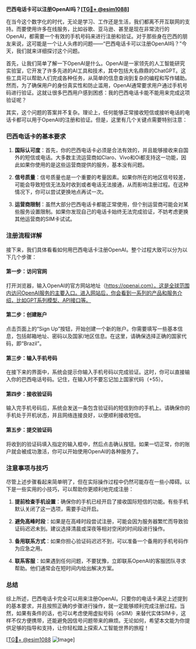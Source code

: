 **巴西电话卡可以注册OpenAI吗？[[TG💪+ @esim1088](https://t.me/s/esim1088)]**

在当今这个数字化的时代，无论是学习、工作还是生活，我们都离不开互联网的支持。而要使用许多在线服务，比如谷歌、亚马逊、甚至是现在非常流行的OpenAI，都需要一个有效的手机号码来进行注册和验证。对于那些身在巴西的朋友来说，这可能是一个让人头疼的问题——“巴西电话卡可以注册OpenAI吗？”今天，我们就来详细探讨这个问题。

首先，让我们简单了解一下OpenAI是什么。OpenAI是一家领先的人工智能研究实验室，它开发了许多先进的AI工具和技术，其中包括大名鼎鼎的ChatGPT。这些工具可以帮助人们完成各种任务，从简单的信息查询到复杂的编程和写作辅助。然而，为了确保用户的身份真实性和防止滥用，OpenAI通常要求用户通过手机号码进行验证。这就让很多巴西用户感到困惑：我的巴西电话卡能不能用来完成这项验证呢？

其实，这个问题的答案并不复杂。理论上，任何能够正常接收短信或接听电话的电话卡都可以用于OpenAI的注册和验证。但是，这里有几个关键点需要特别注意：

### 巴西电话卡的基本要求

1. **国际认可度**：首先，你的巴西电话卡必须是合法有效的，并且能够接收来自国外的短信或电话。大多数主流运营商如Claro、Vivo和Oi都支持这一功能，因此如果你使用的是这些运营商提供的服务，基本没有问题。
   
2. **信号质量**：信号质量也是一个重要的考量因素。如果你所在的地区信号较差，可能会导致短信无法及时收到或者电话无法接通，从而影响注册过程。在这种情况下，你可以尝试更换地点再试一次。

3. **运营商限制**：虽然大部分巴西电话卡都能正常使用，但个别运营商可能会对某些服务设置限制。如果你发现自己的电话卡始终无法完成验证，不妨考虑更换其他运营商的SIM卡试试。

### 注册流程详解

接下来，我们具体看看如何用巴西电话卡注册OpenAI。整个过程大致可以分为以下几个步骤：

#### 第一步：访问官网
打开浏览器，输入OpenAI的官方网站地址（https://openai.com）。这是全球范围内访问OpenAI服务的主要入口。进入网站后，你会看到一系列的产品和服务介绍，比如GPT系列模型、API接口等。

#### 第二步：创建账户
点击页面上的“Sign Up”按钮，开始创建一个新的账户。你需要填写一些基本信息，包括邮箱地址、密码以及国家/地区信息。在这里，请确保选择正确的国家代码，即“Brazil”。

#### 第三步：输入手机号码
在接下来的界面中，系统会提示你输入手机号码以完成验证。这时，你可以直接输入你的巴西电话号码。记住，在输入时不要忘记加上国家代码（+55）。

#### 第四步：接收验证码
输入完手机号码后，系统会发送一条包含验证码的短信到你的手机上。请确保你的手机处于开机状态，并且网络连接良好，以便顺利接收短信。

#### 第五步：提交验证码
将收到的验证码填入指定的输入框中，然后点击确认按钮。如果一切正常，你的账户就会被成功激活，你可以开始使用OpenAI的各种服务了。

### 注意事项与技巧

尽管上述步骤看起来简单明了，但在实际操作过程中仍然可能存在一些小障碍。以下是一些实用的小技巧，可以帮助你更顺利地完成注册：

1. **提前检查手机设置**：确保你的手机已经开启了接收国际短信的功能。有些手机默认关闭了这一选项，需要手动开启。

2. **避免高峰时段**：如果是在高峰时段尝试注册，可能会因为服务器繁忙而导致验证码迟迟未到。建议选择清晨或深夜等相对空闲的时间段进行操作。

3. **备用联系方式**：如果你担心验证码迟迟不到，可以准备一个备用的手机号码作为应急之用。

4. **联系客服**：如果遇到任何问题，不要犹豫，立即联系OpenAI的客服团队寻求帮助。他们通常会在短时间内给出解决方案。

### 总结

综上所述，巴西电话卡完全可以用来注册OpenAI。只要你的电话卡满足上述提到的基本要求，并且按照正确的步骤进行操作，就一定能够顺利完成注册过程。当然，如果有条件的话，也可以考虑使用虚拟号码（eSIM）来替代实体SIM卡，这样不仅方便携带，还能避免因信号问题带来的麻烦。无论如何，希望本文能为你提供足够的指导和支持，让你轻松踏上探索人工智能世界的旅程！

[[TG💪+ @esim1088](https://t.me/s/esim1088) ![Image](https://i.postimg.cc/4NQfJmqS/Snipaste-2025-05-13-00-14-12.png)]